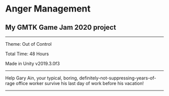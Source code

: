 # Anger Management
My GMTK Game Jam 2020 project
----------------------------------------
---
Theme: Out of Control

Total Time: 48 Hours

Made in Unity v2019.3.0f3

---
Help Gary Ain, your typical, boring, definitely-not-suppressing-years-of-rage office worker survive his last day of work before his vacation!

---
